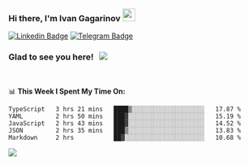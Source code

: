 ### Hi there, I'm Ivan Gagarinov <img src="https://media.giphy.com/media/hvRJCLFzcasrR4ia7z/giphy.gif" width="25px">

[![Linkedin Badge](https://img.shields.io/badge/-LinkedIn-0e76a8?style=flat-square&logo=Linkedin&logoColor=white)](https://linkedin.com/in/ivan-gagarinov-142ba3141/)
[![Telegram Badge](https://img.shields.io/badge/-Telegram-0088cc?style=flat-square&logo=Telegram&logoColor=white)](https://t.me/igagarinov)

### Glad to see you here! &nbsp; ![](https://visitor-badge.glitch.me/badge?page_id=dzencot.dzencot)

</br>

📊 **This Week I Spent My Time On:**
<!--START_SECTION:waka-->
```text
TypeScript   3 hrs 21 mins   ████▒░░░░░░░░░░░░░░░░░░░░   17.87 % 
YAML         2 hrs 50 mins   ███▓░░░░░░░░░░░░░░░░░░░░░   15.19 % 
JavaScript   2 hrs 43 mins   ███▓░░░░░░░░░░░░░░░░░░░░░   14.52 % 
JSON         2 hrs 35 mins   ███▒░░░░░░░░░░░░░░░░░░░░░   13.83 % 
Markdown     2 hrs           ██▓░░░░░░░░░░░░░░░░░░░░░░   10.68 % 
```
<!--END_SECTION:waka-->

[![](https://github-readme-stats.vercel.app/api?username=dzencot&theme=gruvbox)](https://github.com/dzencot)
